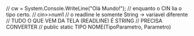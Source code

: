 // cw = System.Console.WriteLine("Olá Mundo!");
// enquanto o CIN lia o tipo certo.
// cin>>num1
// o readline le somente String -> variavel diferente
// TUDO O QUE VEM DA TELA (READLINE) É STRING
// PRECISA CONVERTER
// public static TIPO NOME(TipoParametro, Parametro)